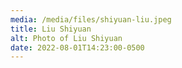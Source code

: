 ```yaml
---
media: /media/files/shiyuan-liu.jpeg
title: Liu Shiyuan
alt: Photo of Liu Shiyuan
date: 2022-08-01T14:23:00-0500
---
```

